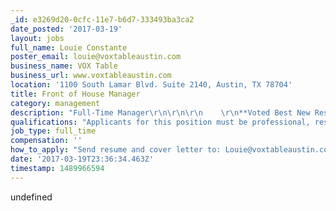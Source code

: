 ```yaml
---
_id: e3269d20-0cfc-11e7-b6d7-333493ba3ca2
date_posted: '2017-03-19'
layout: jobs
full_name: Louie Constante
poster_email: louie@voxtableaustin.com
business_name: VOX Table
business_url: www.voxtableaustin.com
location: '1100 South Lamar Blvd. Suite 2140, Austin, TX 78704'
title: Front of House Manager
category: management
description: "Full-Time Manager\r\n\r\n\r\n    \r\n**Voted Best New Restaurant in 2016 by Austin Monthly\r\n**Voted Hottest Restaurant of the Year 2016 by Austin Eater \r\n**Voted Top 21 Brunches 2017 in the Nation by Thrillist\r\n\r\nApply to work in one of the hottest restaurants in the Austin area!  VOX Table is looking for a qualified individual to help lead our team of bad asses.  With award winning chefs + bartenders, an outstanding service staff, a rocking team of culinary artists, and an amazing bond, VOX Table is without a doubt one of the best restaurants to work in Austin. We are conveniently located on South Lamar, right by the Alamo Drafthouse. \r\n\r\nDuties will include, but are not limited to:\r\n* scheduling\r\n* training\r\n* managing the floor\r\n* effective communication with management and staff\r\n* implementing restaurant policies and procedures\r\n* end of day financials"
qualifications: "Applicants for this position must be professional, respectful, and maintain a positive attitude at all times. Teamwork is also a major requirement at VOX Table.  Our staff has the desire to set goals for themselves, and create plans to meet and exceed those goals. You must have a current T.A.B.C. and Texas Food Handlers Certificate registered with the city of Austin. BOH experience is a plus.\r\n\r\nOther requirements include: \r\n* a minimum of 3 years of management experience in an upscale restaurant\r\n* 5+ years in the service industry\r\n* knowledge of spirits and cocktails\r\n* strong organizational skills\r\n* strong problem solving skills\r\n* must positively lead by example, and work well under pressure"
job_type: full_time
compensation: ''
how_to_apply: "Send resume and cover letter to: Louie@voxtableaustin.com\r\nor Apply on Poached\r\nhttps://poachedjobs.com/jobs/foh-manager-253/"
date: '2017-03-19T23:36:34.463Z'
timestamp: 1489966594
---
```

undefined
